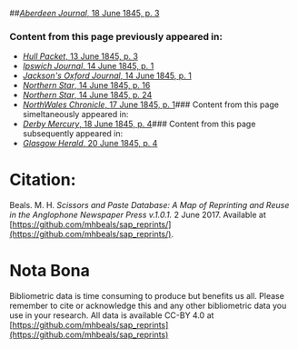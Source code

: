 ##[*Aberdeen Journal*, 18 June 1845, p. 3](https://mhbeals.github.io/sap_html/Aberdeen-Journal/Aberdeen-Journal-18-June-1845-p-3)

### Content from this page previously appeared in:
+ [*Hull Packet*, 13 June 1845, p. 3](https://mhbeals.github.io/sap_html/Hull-Packet/Hull-Packet-13-June-1845-p-3)
+ [*Ipswich Journal*, 14 June 1845, p. 1](https://mhbeals.github.io/sap_html/Ipswich-Journal/Ipswich-Journal-14-June-1845-p-1)
+ [*Jackson's Oxford Journal*, 14 June 1845, p. 1](https://mhbeals.github.io/sap_html/Jackson's-Oxford-Journal/Jackson's-Oxford-Journal-14-June-1845-p-1)
+ [*Northern Star*, 14 June 1845, p. 16](https://mhbeals.github.io/sap_html/Northern-Star/Northern-Star-14-June-1845-p-16)
+ [*Northern Star*, 14 June 1845, p. 24](https://mhbeals.github.io/sap_html/Northern-Star/Northern-Star-14-June-1845-p-24)
+ [*NorthWales Chronicle*, 17 June 1845, p. 1](https://mhbeals.github.io/sap_html/NorthWales-Chronicle/NorthWales-Chronicle-17-June-1845-p-1)### Content from this page simeltaneously appeared in:
+ [*Derby Mercury*, 18 June 1845, p. 4](https://mhbeals.github.io/sap_html/Derby-Mercury/Derby-Mercury-18-June-1845-p-4)### Content from this page subsequently appeared in:
+ [*Glasgow Herald*, 20 June 1845, p. 4](https://mhbeals.github.io/sap_html/Glasgow-Herald/Glasgow-Herald-20-June-1845-p-4)
                    
# Citation: 

Beals. M. H. *Scissors and Paste Database: A Map of Reprinting and Reuse in the Anglophone Newspaper Press v.1.0.1.* 2 June 2017. Available at [https://github.com/mhbeals/sap_reprints/](https://github.com/mhbeals/sap_reprints/). 
                    
# Nota Bona

Bibliometric data is time consuming to produce but benefits us all. Please remember to cite or acknowledge this and any other bibliometric data you use in your research. All data is available CC-BY 4.0 at [https://github.com/mhbeals/sap_reprints](https://github.com/mhbeals/sap_reprints)